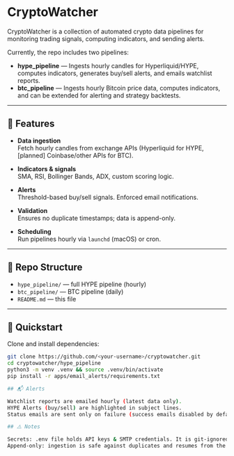 # CryptoWatcher

CryptoWatcher is a collection of automated crypto data pipelines for monitoring trading signals, computing indicators, and sending alerts.

Currently, the repo includes two pipelines:

- **hype_pipeline** — Ingests hourly candles for Hyperliquid/HYPE, computes indicators, generates buy/sell alerts, and emails watchlist reports.
- **btc_pipeline** — Ingests hourly Bitcoin price data, computes indicators, and can be extended for alerting and strategy backtests.

---

## 🔧 Features

- **Data ingestion**  
  Fetch hourly candles from exchange APIs (Hyperliquid for HYPE, [planned] Coinbase/other APIs for BTC).

- **Indicators & signals**  
  SMA, RSI, Bollinger Bands, ADX, custom scoring logic.

- **Alerts**  
  Threshold-based buy/sell signals. Enforced email notifications.

- **Validation**  
  Ensures no duplicate timestamps; data is append-only.

- **Scheduling**  
  Run pipelines hourly via `launchd` (macOS) or cron.

---

## 📂 Repo Structure

- `hype_pipeline/` — full HYPE pipeline (hourly) 
- `btc_pipeline/` — BTC pipeline (daily) 
- `README.md` — this file  



---

## 🚀 Quickstart

Clone and install dependencies:
```bash
git clone https://github.com/<your-username>/cryptowatcher.git
cd cryptowatcher/hype_pipeline
python3 -m venv .venv && source .venv/bin/activate
pip install -r apps/email_alerts/requirements.txt

## 📬 Alerts

Watchlist reports are emailed hourly (latest data only).
HYPE Alerts (buy/sell) are highlighted in subject lines.
Status emails are sent only on failure (success emails disabled by default).

## ⚠️ Notes

Secrets: .env file holds API keys & SMTP credentials. It is git-ignored — create your own based on .env.example.
Append-only: ingestion is safe against duplicates and resumes from the last timestamp.

